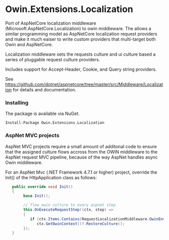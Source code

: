# Owin.Extensions.Localization
Port of AspNetCore localization middleware (Microsoft.AspNetCore.Localization) to owin middleware.  The allows a similar programming model as AspNetCore localization request providers and make it much eaiser to write custom providers that multi-target both Owin and AspNetCore.

Localization middleware sets the requests culture and ui culture based a series of pluggable request culture providers.

Includes support for Accept-Header, Cookie, and Query string providers.

See https://github.com/dotnet/aspnetcore/tree/master/src/Middleware/Localization for details and documentation.

### Installing 

The package is available via NuGet.

```
Install-Package Owin.Extensions.Localization
```

###  AspNet MVC projects
AspNet MVC projects require a small amount of additonal code to ensure that the assigned culture flows accross from the OWIN middleware to the AspNet request MVC pipeline, because of the way AspNet handles async Owin middleware.

For an AspNet Mvc (.NET Framework 4.7.1 or higher) project, override the Init() of the HttpApplication class as follows:

```csharp
   public override void Init()
   {
        base.Init();

        // flow owin culture to every aspnet step 
        this.OnExecuteRequestStep((ctx, step) =>
        {
           if (ctx.Items.Contains(RequestLocalizationMiddleware.OwinEnvironmentKey))
              ctx.GetOwinContext()?.RestoreCulture();
        });
   }
```




